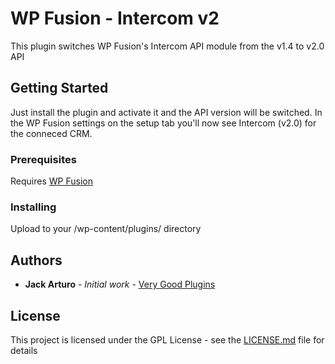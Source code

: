 # WP Fusion - Intercom v2

This plugin switches WP Fusion's Intercom API module from the v1.4 to v2.0 API

## Getting Started

Just install the plugin and activate it and the API version will be switched. In the WP Fusion settings on the setup tab you'll now see Intercom (v2.0) for the conneced CRM.

### Prerequisites

Requires [WP Fusion](https://wpfusion.com/)

### Installing

Upload to your /wp-content/plugins/ directory

## Authors

* **Jack Arturo** - *Initial work* - [Very Good Plugins](https://github.com/verygoodplugins)

## License

This project is licensed under the GPL License - see the [LICENSE.md](LICENSE.md) file for details